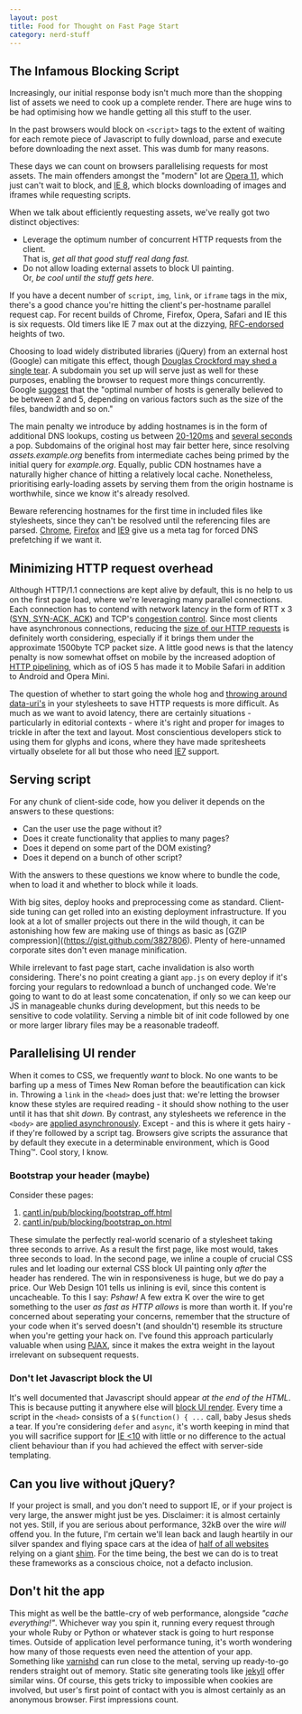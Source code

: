```yaml
---
layout: post
title: Food for Thought on Fast Page Start
category: nerd-stuff
---
```


## The Infamous Blocking Script

Increasingly, our initial response body isn't much more than the shopping list of assets we need to cook up a complete render. There are huge wins to be had optimising how we handle getting all this stuff to the user.

In the past browsers would block on <code>&lt;script&gt;</code> tags to the extent of waiting for each remote piece of Javascript to fully download, parse and execute before downloading the next asset. This was dumb for many reasons.

These days we can count on browsers parallelising requests for most assets. The main offenders amongst the "modern" lot are [Opera 11](http://www.browserscope.org/?category=network&ua=Opera%2011*), which just can't wait to block, and [IE 8](http://www.browserscope.org/?category=network&ua=IE%208*), which blocks downloading of images and iframes while requesting scripts.

When we talk about efficiently requesting assets, we've really got two distinct objectives:

* Leverage the optimum number of concurrent HTTP requests from the client.<br />That is, *get all that good stuff real dang fast.*
* Do not allow loading external assets to block UI painting.<br />Or, *be cool until the stuff gets here*.

If you have a decent number of <code>script</code>, <code>img</code>, <code>link</code>, or <code>iframe</code> tags in the mix, there's a good chance you're hitting the client's per-hostname parallel request cap. For recent builds of Chrome, Firefox, Opera, Safari and IE this is six requests. Old timers like IE 7 max out at the dizzying, [RFC-endorsed](http://www.w3.org/Protocols/rfc2616/rfc2616-sec8.html#sec8.1.4) heights of two.

Choosing to load widely distributed libraries (jQuery) from an external host (Google) can mitigate this effect, though [Douglas Crockford may shed a single tear](https://github.com/douglascrockford/JSON-js/blob/master/json2.js#L15). A subdomain you set up will serve just as well for these purposes, enabling the browser to request more things concurrently. Google [suggest](https://developers.google.com/speed/docs/best-practices/rtt) that the "optimal number of hosts is generally believed to be between 2 and 5, depending on various factors such as the size of the files, bandwidth and so on."

The main penalty we introduce by adding hostnames is in the form of additional DNS lookups, costing us between [20-120ms](http://developer.yahoo.com/performance/rules.html) and [several seconds](http://www.chromium.org/developers/design-documents/dns-prefetching) a pop. Subdomains of the original host may fair better here, since resolving *assets.example.org* benefits from intermediate caches being primed by the initial query for *example.org*. Equally, public CDN hostnames have a naturally higher chance of hitting a relatively local cache. Nonetheless, prioritising early-loading assets by serving them from the origin hostname is worthwhile, since we know it's already resolved.

Beware referencing hostnames for the first time in included files like stylesheets, since they can't be resolved until the referencing files are parsed. [Chrome](http://www.chromium.org/developers/design-documents/dns-prefetching), [Firefox](https://developer.mozilla.org/en-US/docs/Controlling_DNS_prefetching) and [IE9](http://blogs.msdn.com/b/ie/archive/2011/03/17/internet-explorer-9-network-performance-improvements.aspx) give us a meta tag for forced DNS prefetching if we want it.

## Minimizing HTTP request overhead

Although HTTP/1.1 connections are kept alive by default, this is no help to us on the first page load, where we're leveraging many parallel connections. Each connection has to contend with network latency in the form of RTT x 3 ([SYN, SYN-ACK, ACK](http://en.wikipedia.org/wiki/Transmission_Control_Protocol#Connection_establishment)) and TCP's [congestion control](http://tools.ietf.org/html/rfc5681). Since most clients have asynchronous connections, reducing the [size of our HTTP requests](https://developers.google.com/speed/docs/best-practices/request) is definitely worth considering, especially if it brings them under the approximate 1500byte TCP packet size. A little good news is that the latency penalty is now somewhat offset on mobile by the increased adoption of [HTTP pipelining](http://www.w3.org/Protocols/rfc2616/rfc2616-sec8.html), which as of iOS 5 has made it to Mobile Safari in addition to Android and Opera Mini.

The question of whether to start going the whole hog and [throwing around data-uri's](https://gist.github.com/3828068) in your stylesheets to save HTTP requests is more difficult. As much as we want to avoid latency, there are certainly situations - particularly in editorial contexts - where it's right and proper for images to trickle in after the text and layout. Most conscientious developers stick to using them for glyphs and icons, where they have made spritesheets virtually obselete for all but those who need [IE7](http://www.phpied.com/mhtml-when-you-need-data-uris-in-ie7-and-under/) support.

## Serving script

For any chunk of client-side code, how you deliver it depends on the answers to these questions:

* Can the user use the page without it?
* Does it create functionality that applies to many pages?
* Does it depend on some part of the DOM existing?
* Does it depend on a bunch of other script?

With the answers to these questions we know where to bundle the code, when to load it and whether to block while it loads.

With big sites, deploy hooks and preprocessing come as standard. Client-side tuning can get rolled into an existing deployment infrastructure. If you look at a lot of smaller projects out there in the wild though, it can be astonishing how few are making use of things as basic as [GZIP compression]((https://gist.github.com/3827806). Plenty of here-unnamed corporate sites don't even manage minification.

While irrelevant to fast page start, cache invalidation is also worth considering. There's no point creating a giant <code>app.js</code> on every deploy if it's forcing your regulars to redownload a bunch of unchanged code. We're going to want to do at least some concatenation, if only so we can keep our JS in manageable chunks during development, but this needs to be sensitive to code volatility. Serving a nimble bit of init code followed by one or more larger library files may be a reasonable tradeoff.

## Parallelising UI render

When it comes to CSS, we frequently *want* to block. No one wants to be barfing up a mess of Times New Roman before the beautification can kick in. Throwing a <code>link</code> in the <code>&lt;head&gt;</code> does just that: we're letting the browser know these styles are required reading - it should show nothing to the user until it has that shit *down.* By contrast, any stylesheets we reference in the <code>&lt;body&gt;</code> are <a href="http://cantl.in/pub/blocking/css/">applied asynchronously</a>. Except - and this is where it gets hairy - if they're followed by a script tag. Browsers give scripts the assurance that by default they execute in a determinable environment, which is Good Thing&trade;. Cool story, I know.

### Bootstrap your header (maybe)

Consider these pages:

1. [cantl.in/pub/blocking/bootstrap_off.html](http://cantl.in/pub/blocking/bootstrap_off.html)
2. [cantl.in/pub/blocking/bootstrap_on.html](http://cantl.in/pub/blocking/bootstrap_on.html)

These simulate the perfectly real-world scenario of a stylesheet taking three seconds to arrive. As a result the first page, like most would, takes three seconds to load. In the second page, we inline a couple of crucial CSS rules and let loading our external CSS block UI painting only *after* the header has rendered. The win in responsiveness is huge, but we do pay a price. Our Web Design 101 tells us inlining is evil, since this content is uncacheable. To this I say: *Pshaw!* A few extra K over the wire to get something to the user *as fast as HTTP allows* is more than worth it. If you're concerned about seperating your concerns, remember that the structure of your code when it's served doesn't (and shouldn't) resemble its structure when you're getting your hack on. I've found this approach particularly valuable when using [PJAX](http://pjax.heroku.com/), since it makes the extra weight in the layout irrelevant on subsequent requests.

### Don't let Javascript block the UI

It's well documented that Javascript should appear *at the end of the HTML*. This is because putting it anywhere else will [block UI render](http://cantl.in/pub/blocking/js/js_block.html). Every time a script in the <code>&lt;head&gt;</code> consists of a <code>$(function() { ...</code> call, baby Jesus sheds a tear. If you're considering <code>defer</code> and <code>async</code>, it's worth keeping in mind that you will sacrifice support for [IE &lt;10](http://caniuse.com/#feat=script-async) with little or no difference to the actual client behaviour than if you had achieved the effect with server-side templating.

## Can you live without jQuery?

If your project is small, and you don't need to support IE, or if your project is very large, the answer might just be yes. Disclaimer: it is almost certainly not yes. Still, if you are serious about performance, 32kB over the wire *will* offend you. In the future, I'm certain we'll lean back and laugh heartily in our silver spandex and flying space cars at the idea of [half of all websites](http://www.theregister.co.uk/2012/08/14/jquery_used_by_half_of_all_websites/) relying on a giant <a href="http://en.wikipedia.org/wiki/Shim_(computing)">shim</a>. For the time being, the best we can do is to treat these frameworks as a conscious choice, not a defacto inclusion.

## Don't hit the app

This might as well be the battle-cry of web performance, alongside *"cache everything!"*. Whichever way you spin it, running every request through your whole Ruby or Python or whatever stack is going to hurt response times. Outside of application level performance tuning, it's worth wondering how many of those requests even need the attention of your app. Something like [varnishd](https://www.varnish-cache.org/) can run close to the metal, serving up ready-to-go renders straight out of memory. Static site generating tools like [jekyll](https://github.com/mojombo/jekyll) offer similar wins.  Of course, this gets tricky to impossible when cookies are involved, but user's first point of contact with you is almost certainly as an anonymous browser. First impressions count.

<!-- When every bit of Javascript in a project begins <code>$(function() {...</code>, something is amiss. Sure, there are reasons we might want to do that, but for too many <code>DOMContentLoaded</code> seems to be merely the defacto starting place. A script's goal should generally be to execute at the first moment it won't break, and in a world where it commonly constructs its own DOM, this can often be right away. The question to ask is *what is the desired execution context for this code*. Serving it at the right time trumps programmatically delaying execution.


I don't need to tell you to minify that shit. I don't need to tell you to GZIP it. <span style="font-size:12px;">If you're not doing any of the last three things, anything else I have to say is so much piss in the wind until you sort that shit out.</span>

Loading Javascript is not a simple matter, especially on large projects.


More staggering than this is how many hundreds of articles exist firmly instructing developers to , all of which are ignored.


Some script does need a complete DOM to work with, particularly if you're doing the bulk of your templating on the server side. But: in a world where much JS is minimally coupled to the initial DOM, and commonly responsible for constructing its own UI, executing as soon as we can 

In a world where script is minimally coupled to the initial DOM, and commonly responsible for constructing its own UI, it generally

Not only does it allow you the laziness of including your Javascript before it's time for it to execute, it can imply hard coupling between the rendered DOM and the Javascript. In a world where our JS is as often as not *building* the DOM.


Simply put, the responsiveness of a UI is a measure of how long it takes something to happen after a user has done something. Your website has an invisible button, called "Open this website", which is the first button every user presses, one way or another. How fast we start is everything - 


People got all kinds of upset about the notorious "FOUT" caused by text using a remote @font-face being rendered before the font file had loaded

Stylesheets and scripts may download in paralell, but how they impact page render is a very different matter. In Chrome, IE and Safari, a CSS link tag in the <code>&lt;head&gt;</code> will completely block page render. You might think is would be a good thing - no one wants a mess of Times New Roman flooding the page before the CSS can kick in. Still, I contend that really, we can do better than this. Show a spinner, your page background colour or your logo: anything to let the user know *it's working*. Drop an <code>&lt;img style="background:url(data-uri..." /&gt;</code> if you have to, that little bit of uncacheable inline data pails in comparison to all those bits of network latency your page is waiting on. -->